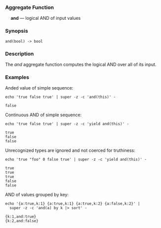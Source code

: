 ### Aggregate Function

&emsp; **and** &mdash; logical AND of input values

### Synopsis
```
and(bool) -> bool
```

### Description

The _and_ aggregate function computes the logical AND over all of its input.

### Examples

Anded value of simple sequence:
```mdtest-command
echo 'true false true' | super -z -c 'and(this)' -
```

```mdtest-output
false
```

Continuous AND of simple sequence:
```mdtest-command
echo 'true false true' | super -z -c 'yield and(this)' -
```

```mdtest-output
true
false
false
```

Unrecognized types are ignored and not coerced for truthiness:
```mdtest-command
echo 'true "foo" 0 false true' | super -z -c 'yield and(this)' -
```

```mdtest-output
true
true
true
false
false
```

AND of values grouped by key:
```mdtest-command
echo '{a:true,k:1} {a:true,k:1} {a:true,k:2} {a:false,k:2}' |
  super -z -c 'and(a) by k |> sort' -
```

```mdtest-output
{k:1,and:true}
{k:2,and:false}
```

